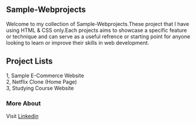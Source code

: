 ## Sample-Webprojects

Welcome to my collection of Sample-Webprojects.These project that I have using HTML & CSS only.Each projects aims to showcase a specific feature or technique and can serve as a useful refrence or starting point for anyone looking to learn or improve their skills in web development.

## Project Lists

1, Sample E-Commerce Website<br>
2, Netflix Clone (Home Page)<br>
3, Studying Course Website

### More About

   Visit <a href="https://www.linkedin.com/in/jana-n-9a3b2925a">Linkedin</a>

